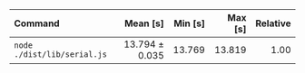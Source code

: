| Command | Mean [s] | Min [s] | Max [s] | Relative |
|:---|---:|---:|---:|---:|
| `node ./dist/lib/serial.js` | 13.794 ± 0.035 | 13.769 | 13.819 | 1.00 |
